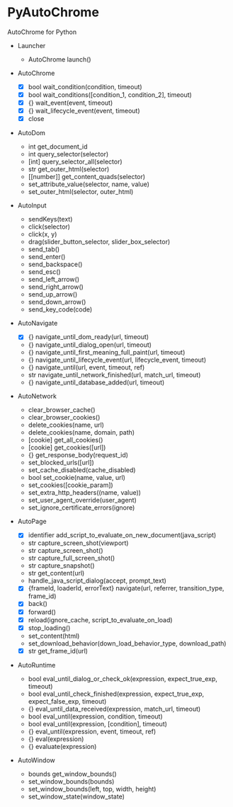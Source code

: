 # PyAutoChrome
AutoChrome for Python

- Launcher
    - AutoChrome launch()

- AutoChrome
    - [x] bool wait_condition(condition, timeout)
    - [x] bool wait_conditions([condition_1, condition_2], timeout)
    - [x] {} wait_event(event, timeout)
    - [x] {} wait_lifecycle_event(event, timeout)
    - [x] close

- AutoDom
    - int get_document_id
    - int query_selector(selector)
    - [int] query_selector_all(selector)
    - str get_outer_html(selector)
    - [[number]] get_content_quads(selector)
    - set_attribute_value(selector, name, value)
    - set_outer_html(selector, outer_html)

- AutoInput
    - sendKeys(text)
    - click(selector)
    - click(x, y)
    - drag(slider_button_selector, slider_box_selector)
    - send_tab()
    - send_enter()
    - send_backspace()
    - send_esc()
    - send_left_arrow()
    - send_right_arrow()
    - send_up_arrow()
    - send_down_arrow()
    - send_key_code(code)

- AutoNavigate
    - [x] {} navigate_until_dom_ready(url, timeout)
    - {} navigate_until_dialog_open(url, timeout)
    - {} navigate_until_first_meaning_full_paint(url, timeout)
    - {} navigate_until_lifecycle_event(url, lifecycle_event, timeout)
    - {} navigate_until(url, event, timeout, ref)
    - str navigate_until_network_finished(url, match_url, timeout)
    - {} navigate_until_database_added(url, timeout)

- AutoNetwork
    - clear_browser_cache()
    - clear_browser_cookies()
    - delete_cookies(name, url)
    - delete_cookies(name, domain, path)
    - [cookie] get_all_cookies()
    - [cookie] get_cookies([url])
    - {} get_response_body(request_id)
    - set_blocked_urls([url])
    - set_cache_disabled(cache_disabled)
    - bool set_cookie(name, value, url)
    - set_cookies([cookie_param])
    - set_extra_http_headers((name, value))
    - set_user_agent_override(user_agent)
    - set_ignore_certificate_errors(ignore)

- AutoPage
    - [x] identifier add_script_to_evaluate_on_new_document(java_script)
    - str capture_screen_shot(viewport)
    - str capture_screen_shot()
    - str capture_full_screen_shot()
    - str capture_snapshot()
    - str get_content(url)
    - handle_java_script_dialog(accept, prompt_text)
    - [x] {frameId, loaderId, errorText} navigate(url, referrer, transition_type, frame_id)
    - [x] back()
    - [x] forward()
    - [x] reload(ignore_cache, script_to_evaluate_on_load)
    - [x] stop_loading()
    - set_content(html)
    - set_download_behavior(down_load_behavior_type, download_path)
    - [x] str get_frame_id(url)

- AutoRuntime
    - bool eval_until_dialog_or_check_ok(expression, expect_true_exp, timeout)
    - bool eval_until_check_finished(expression, expect_true_exp, expect_false_exp, timeout)
    - {} eval_until_data_received(expression, match_url, timeout)
    - bool eval_until(expression, condition, timeout)
    - bool eval_until(expression, [condition], timeout)
    - {} eval_until(expression, event, timeout, ref)
    - {} eval(expression)
    - {} evaluate(expression)

- AutoWindow
    - bounds get_window_bounds()
    - set_window_bounds(bounds)
    - set_window_bounds(left, top, width, height)
    - set_window_state(window_state)